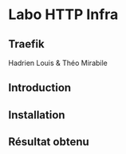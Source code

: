 # Labo HTTP Infra

## Traefik

Hadrien Louis & Théo Mirabile

## Introduction

## Installation

## Résultat obtenu